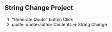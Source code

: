 ## String Change Project

1. "Generate Quote" button Click
2. quote, quote-author Contents => String Change
